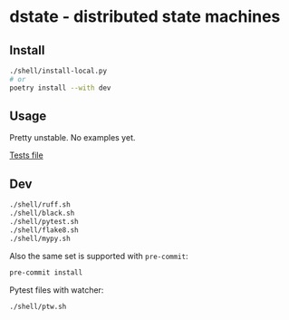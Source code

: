 # dstate - distributed state machines

## Install

```bash
./shell/install-local.py
# or
poetry install --with dev
```

## Usage

Pretty unstable. No examples yet.

[Tests file](./tests/test_dstate.py)

## Dev

```bash
./shell/ruff.sh
./shell/black.sh
./shell/pytest.sh
./shell/flake8.sh
./shell/mypy.sh
```

Also the same set is supported with `pre-commit`:

```bash
pre-commit install
```

Pytest files with watcher:

```bash
./shell/ptw.sh
```
